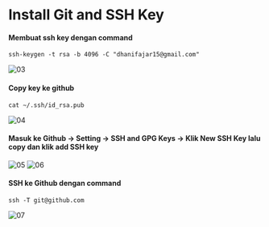# Install Git and SSH Key

#### Membuat ssh key dengan command
```ssh-keygen -t rsa -b 4096 -C "dhanifajar15@gmail.com"```

![03](assets/Selection_517.png)

#### Copy key ke github
```cat ~/.ssh/id_rsa.pub```

![04](assets/Selection_517.png)

#### Masuk ke Github -> Setting -> SSH and GPG Keys -> Klik New SSH Key lalu copy dan klik add SSH key

![05](assets/Selection_515.png)
![06](assets/Selection_519.png)

#### SSH ke Github dengan command 
```ssh -T git@github.com```

![07](assets/Selection_516.png)